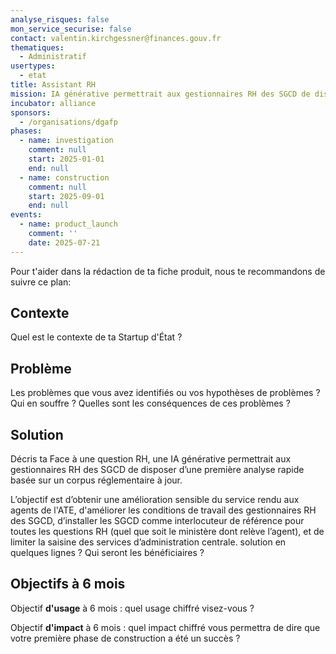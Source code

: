 ```yaml
---
analyse_risques: false
mon_service_securise: false
contact: valentin.kirchgessner@finances.gouv.fr
thematiques:
  - Administratif
usertypes:
  - etat
title: Assistant RH
mission: IA générative permettrait aux gestionnaires RH des SGCD de disposer d’une première analyse rapide basée sur un corpus réglementaire à jour.
incubator: alliance
sponsors:
  - /organisations/dgafp
phases:
  - name: investigation
    comment: null
    start: 2025-01-01
    end: null
  - name: construction
    comment: null
    start: 2025-09-01
    end: null
events:
  - name: product_launch
    comment: ''
    date: 2025-07-21
---
```

Pour t'aider dans la rédaction de ta fiche produit, nous te recommandons de suivre ce plan: 

## Contexte

Quel est le contexte de ta Startup d'État ?

## Problème

Les problèmes que vous avez identifiés ou vos hypothèses de problèmes ? Qui en souffre ? Quelles sont les conséquences de ces problèmes ?

## Solution

Décris ta Face à une question RH, une IA générative permettrait aux gestionnaires RH des SGCD de disposer d’une première analyse rapide basée sur un corpus réglementaire à jour.

L’objectif est d’obtenir une amélioration sensible du service rendu aux agents de l'ATE, d'améliorer les conditions de travail des gestionnaires RH des SGCD, d’installer les SGCD comme interlocuteur de référence pour toutes les questions RH (quel que soit le ministère dont relève l’agent), et de limiter la saisine des services d’administration centrale.
solution en quelques lignes ? Qui seront les bénéficiaires ?

## Objectifs à 6 mois

Objectif **d'usage** à 6 mois : quel usage chiffré visez-vous ?

Objectif **d'impact** à 6 mois : quel impact chiffré vous permettra de dire que votre première phase de construction a été un succès ?

